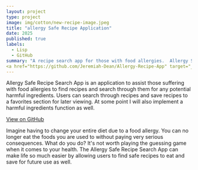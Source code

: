 ```yaml
---
layout: project
type: project
image: img/cotton/new-recipe-image.jpeg
title: "allergy Safe Recipe Application"
date: 2025
published: true
labels:
  - Lisp
  - GitHub
summary: "A recipe search app for those with food allergies.  Allergy Safe Recipe Search App is an application to assist those suffering with food allergies to find recipes and search through them for any potential harmful ingredients.  Users can search through recipes and save recipes to a favorites section for later viewing.  At some point I will also implement a harmful ingredients function as well."
<a href="https://github.com/Jeremiah-Dean/Allergy-Recipe-App" target="_blank">View on GitHub</a>
---
```



Allergy Safe Recipe Search App is an application to assist those suffering with food allergies to find recipes and search through them for any potential harmful ingredients.  Users can search through recipes and save recipes to a favorites section for later viewing.  At some point I will also implement a harmful ingredients function as well.

<a href="https://github.com/Jeremiah-Dean/Allergy-Recipe-App" target="_blank">View on GitHub</a>

Imagine having to change your entire diet due to a food allergy.  You can no longer eat the foods you are used to without paying very serious consequences.  What do you do?  It's not worth playing the guessing game when it comes to your health.  The Allergy Safe Recipe Search App can make life so much easier by allowing users to find safe recipes to eat and save for future use as well.
